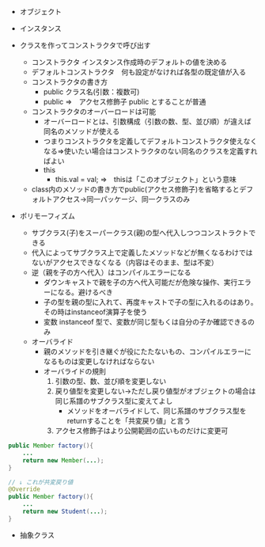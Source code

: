 - オブジェクト
- インスタンス
- クラスを作ってコンストラクタで呼び出す
	- コンストラクタ  インスタンス作成時のデフォルトの値を決める
	- デフォルトコンストラクタ　何も設定がなければ各型の既定値が入る
	- コンストラクタの書き方
		- public クラス名(引数：複数可)
		- public ⇒　アクセス修飾子 public とすることが普通
	- コンストラクタのオーバーロードは可能
		- オーバーロードとは、引数構成（引数の数、型、並び順）が違えば同名のメソッドが使える
		- つまりコンストラクタを定義してデフォルトコンストラクタ使えなくなる⇒使いたい場合はコンストラクタのない同名のクラスを定義すればよい
		- this
			- this.val = val; ⇒　thisは「このオブジェクト」という意味
	- class内のメソッドの書き方でpublic(アクセス修飾子)を省略するとデフォルトアクセス→同一パッケージ、同一クラスのみ
	
- ポリモーフィズム
	- サブクラス(子)をスーパークラス(親)の型へ代入しつつコンストラクトできる
	- 代入によってサブクラス上で定義したメソッドなどが無くなるわけではないがアクセスできなくなる（内容はそのまま、型は不変）
	- 逆（親を子の方へ代入）はコンパイルエラーになる
		- ダウンキャストで親を子の方へ代入可能だが危険な操作、実行エラーになる。避けるべき
		- 子の型を親の型に入れて、再度キャストで子の型に入れるのはあり。その時はinstanceof演算子を使う
		- 変数 instanceof 型で、変数が同じ型もくは自分の子か確認できるのみ
	- オーバライド
		- 親のメソッドを引き継ぐが役にたたないもの、コンパイルエラーになるものは変更しなければならない
		- オーバライドの規則
			1. 引数の型、数、並び順を変更しない
			2. 戻り値型を変更しない→ただし戻り値型がオブジェクトの場合は同じ系譜のサブクラス型に変えてよし
				- メソッドをオーバライドして、同じ系譜のサブクラス型をreturnすることを「共変戻り値」と言う
			3. アクセス修飾子はより公開範囲の広いものだけに変更可

```java
public Member factory(){
	...
	return new Member(...);
}

// ↓ これが共変戻り値
@Override
public Member factory(){
	...
	return new Student(...);
}
```
			
	
	
	
- 抽象クラス
